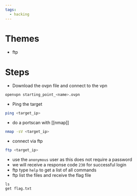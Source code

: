 ```yaml
---
tags:
  - hacking
---
```

# Themes

- ftp

# Steps

- Download the ovpn file and connect to the vpn

```bash
openvpn starting_point_<name>.ovpn
```

- Ping the target

```bash
ping <target_ip>
```

- do a portscan with [[nmap]]

```bash
nmap -sV <target_ip>
```

- connect via ftp

```bash
ftp <target_ip>
```

- use the `anonymous` user as this does not require a password
- we will receive a response code `230` for successful login
- ftp type `help` to get a list of all commands
- ftp list the files and receive the flag file

```ftp
ls
get flag.txt
```
